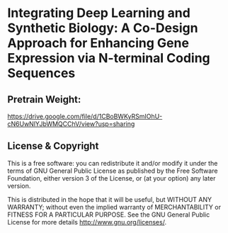 # Integrating Deep Learning and Synthetic Biology: A Co-Design Approach for Enhancing Gene Expression via N-terminal Coding Sequences

## Pretrain Weight:
https://drive.google.com/file/d/1CBoBWKyRSmIOhU-cN6UwNlYJbWMQCChV/view?usp=sharing

## License & Copyright
This is a free software: you can redistribute it and/or modify it under the terms of GNU General Public License as published by the Free Software Foundation, either version 3 of the License, or (at your option) any later version.

This is distributed in the hope that it will be useful, but WITHOUT ANY WARRANTY; without even the implied warranty of MERCHANTABILITY or FITNESS FOR A PARTICULAR PURPOSE. See the GNU General Public License for more details http://www.gnu.org/licenses/.
